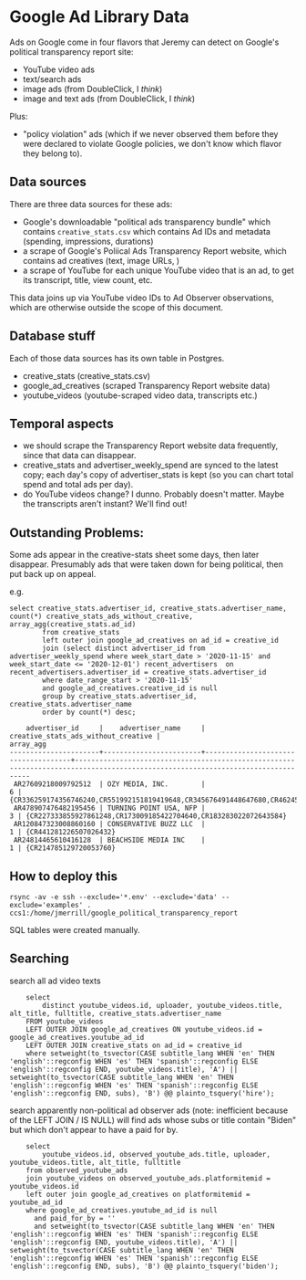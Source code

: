 # Google Ad Library Data

Ads on Google come in four flavors that Jeremy can detect on Google's political transparency report site:

 - YouTube video ads
 - text/search ads 
 - image ads (from DoubleClick, I *think*)
 - image and text ads  (from DoubleClick, I *think*)

Plus:

 - "policy violation" ads (which if we never observed them before they were declared to violate Google policies, we don't know which flavor they belong to).

## Data sources
There are three data sources for these ads:

 - Google's downloadable "political ads transparency bundle" which contains `creative_stats.csv` which contains Ad IDs and metadata (spending, impressions, durations)
 - a scrape of Google's Poliical Ads Transparency Report website, which contains ad creatives (text, image URLs, )
 - a scrape of YouTube for each unique YouTube video that is an ad, to get its transcript, title, view count, etc.

This data joins up via YouTube video IDs to Ad Observer observations, which are otherwise outside the scope of this document.

## Database stuff
Each of those data sources has its own table in Postgres.

- creative_stats (creative_stats.csv)
- google_ad_creatives (scraped Transparency Report website data)
- youtube_videos (youtube-scraped video data, transcripts etc.)

## Temporal aspects

- we should scrape the Transparency Report website data frequently, since that data can disappear.
- creative_stats and advertiser_weekly_spend are synced to the latest copy; each day's copy of advertiser_stats is kept (so you can chart total spend and total ads per day).
- do YouTube videos change? I dunno. Probably doesn't matter. Maybe the transcripts aren't instant? We'll find out!

## Outstanding Problems:

Some ads appear in the creative-stats sheet some days, then later disappear. Presumably ads that were taken down for being political, then put back up on appeal.

e.g.

```
select creative_stats.advertiser_id, creative_stats.advertiser_name, count(*) creative_stats_ads_without_creative, array_agg(creative_stats.ad_id)
        from creative_stats 
        left outer join google_ad_creatives on ad_id = creative_id 
        join (select distinct advertiser_id from advertiser_weekly_spend where week_start_date > '2020-11-15' and week_start_date <= '2020-12-01') recent_advertisers  on recent_advertisers.advertiser_id = creative_stats.advertiser_id
        where date_range_start > '2020-11-15'
        and google_ad_creatives.creative_id is null 
        group by creative_stats.advertiser_id, creative_stats.advertiser_name
        order by count(*) desc;
```
```
    advertiser_id     |    advertiser_name     | creative_stats_ads_without_creative |                                                            array_agg                                                            
----------------------+------------------------+-------------------------------------+---------------------------------------------------------------------------------------------------------------------------------
 AR27609218009792512  | OZY MEDIA, INC.        |                                   6 | {CR336259174356746240,CR551992151819419648,CR345676491448647680,CR462453422411481088,CR335886439914930176,CR459770614039707648}
 AR478907476482195456 | TURNING POINT USA, NFP |                                   3 | {CR227333855927861248,CR173009185422704640,CR183283022072643584}
 AR120847323008860160 | CONSERVATIVE BUZZ LLC  |                                   1 | {CR441281226507026432}
 AR24814465610416128  | BEACHSIDE MEDIA INC    |                                   1 | {CR214785129720053760}
```


## How to deploy this

`rsync -av -e ssh --exclude='*.env' --exclude='data' --exclude='examples' . ccs1:/home/jmerrill/google_political_transparency_report`

SQL tables were created manually.

## Searching

search all ad video texts

```
    select 
        distinct youtube_videos.id, uploader, youtube_videos.title, alt_title, fulltitle, creative_stats.advertiser_name 
    FROM youtube_videos
    LEFT OUTER JOIN google_ad_creatives ON youtube_videos.id = google_ad_creatives.youtube_ad_id 
    LEFT OUTER JOIN creative_stats on ad_id = creative_id
    where setweight(to_tsvector(CASE subtitle_lang WHEN 'en' THEN 'english'::regconfig WHEN 'es' THEN 'spanish'::regconfig ELSE 'english'::regconfig END, youtube_videos.title), 'A') || setweight(to_tsvector(CASE subtitle_lang WHEN 'en' THEN 'english'::regconfig WHEN 'es' THEN 'spanish'::regconfig ELSE 'english'::regconfig END, subs), 'B') @@ plainto_tsquery('hire');
```

search apparently non-political ad observer ads (note: inefficient because of the LEFT JOIN / IS NULL)
will find ads whose subs or title contain "Biden" but which don't appear to have a paid for by.

```
    select 
        youtube_videos.id, observed_youtube_ads.title, uploader, youtube_videos.title, alt_title, fulltitle 
    from observed_youtube_ads 
    join youtube_videos on observed_youtube_ads.platformitemid = youtube_videos.id 
    left outer join google_ad_creatives on platformitemid = youtube_ad_id 
    where google_ad_creatives.youtube_ad_id is null 
      and paid_for_by = '' 
      and setweight(to_tsvector(CASE subtitle_lang WHEN 'en' THEN 'english'::regconfig WHEN 'es' THEN 'spanish'::regconfig ELSE 'english'::regconfig END, youtube_videos.title), 'A') || setweight(to_tsvector(CASE subtitle_lang WHEN 'en' THEN 'english'::regconfig WHEN 'es' THEN 'spanish'::regconfig ELSE 'english'::regconfig END, subs), 'B') @@ plainto_tsquery('biden');
```
